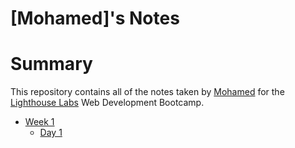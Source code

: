 # [Mohamed]'s Notes
# Summary 

This repository contains all of the notes taken by [Mohamed](https://github.com/osmanmm) for the [Lighthouse Labs](https://www.lighthouselabs.ca) Web Development Bootcamp.
* [Week 1](/Week_1)
  * [Day 1](/Week_1/Day_1)